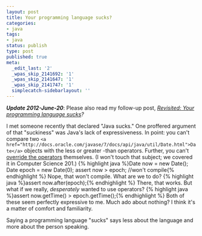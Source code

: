 ```yaml
---
layout: post
title: Your programming language sucks?
categories:
- java
tags:
- java
status: publish
type: post
published: true
meta:
  _edit_last: '2'
  _wpas_skip_2141692: '1'
  _wpas_skip_2141647: '1'
  _wpas_skip_2141747: '1'
  simplecatch-sidebarlayout: ''
---
```

<em><strong>Update 2012-June-20</strong></em>: Please also read my follow-up post,&nbsp;<em><a title="Revisited: Your programming language sucks?" href="http://codeaweso.me/2012/06/revisited-your-programming-language-sucks/">Revisited: Your programming language sucks</a>?</em>

I met someone recently that declared "Java sucks." One proffered argument of that "suckiness" was Java's lack of expressiveness. In point: you can't compare two `<a href="http://docs.oracle.com/javase/7/docs/api/java/util/Date.html">Date</a>` objects with the less or greater -than operators. Further, you can't <a href="http://c2.com/cgi/wiki?OperatorOverloading">override the operators</a> themselves. (I won't touch that subject; we covered it in Computer Science 201.)
{% highlight java %}Date now = new Date();
Date epoch = new Date(0);
assert now > epoch; //won't compile{% endhighlight %}
Nope, that won't compile. What are we to do?
{% highlight java %}assert now.after(epoch);{% endhighlight %}
There, that works. But what if we really, <em>desperately</em> wanted to use operators?
{% highlight java %}assert now.getTime() > epoch.getTime();{% endhighlight %}
Both of these seem perfectly expressive to me. Much ado about nothing? I think it's a matter of comfort and familiarity.

Saying a programming language "sucks" says less about the language and more about the person speaking.
